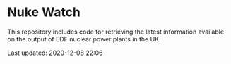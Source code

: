 # Nuke Watch

This repository includes code for retrieving the latest information available on the output of EDF nuclear power plants in the UK.

Last updated: 2020-12-08 22:06